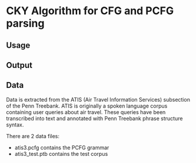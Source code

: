 # CKY Algorithm for CFG and PCFG parsing

## Usage

## Output

## Data
Data is extracted from the ATIS (Air Travel Information Services) subsection of the Penn Treebank. ATIS is originally a spoken language corpus containing user queries about air travel. These queries have been transcribed into text and annotated with Penn Treebank phrase structure syntax. 

There are 2 data files:
- atis3.pcfg contains the PCFG grammar
- atis3_test.ptb contains the test corpus
